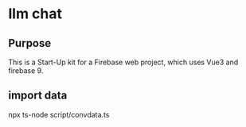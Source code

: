 # llm chat

## Purpose

This is a Start-Up kit for a Firebase web project, which uses Vue3 and firebase 9.

## import data

npx ts-node script/convdata.ts